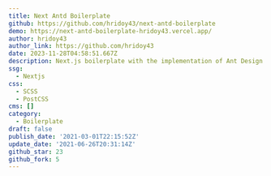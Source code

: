 ```yaml
---
title: Next Antd Boilerplate
github: https://github.com/hridoy43/next-antd-boilerplate
demo: https://next-antd-boilerplate-hridoy43.vercel.app/
author: hridoy43
author_link: https://github.com/hridoy43
date: 2023-11-28T04:58:51.667Z
description: Next.js boilerplate with the implementation of Ant Design (with less support)
ssg:
  - Nextjs
css:
  - SCSS
  - PostCSS
cms: []
category:
  - Boilerplate
draft: false
publish_date: '2021-03-01T22:15:52Z'
update_date: '2021-06-26T20:31:14Z'
github_star: 23
github_fork: 5
---
```

